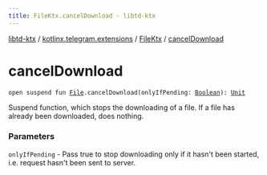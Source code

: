 ```yaml
---
title: FileKtx.cancelDownload - libtd-ktx
---
```


[libtd-ktx](../../index.html) / [kotlinx.telegram.extensions](../index.html) / [FileKtx](index.html) / [cancelDownload](./cancel-download.html)

# cancelDownload

`open suspend fun `[`File`](https://tdlibx.github.io/td/docs/org/drinkless/td/libcore/telegram/TdApi.File.html)`.cancelDownload(onlyIfPending: `[`Boolean`](https://kotlinlang.org/api/latest/jvm/stdlib/kotlin/-boolean/index.html)`): `[`Unit`](https://kotlinlang.org/api/latest/jvm/stdlib/kotlin/-unit/index.html)

Suspend function, which stops the downloading of a file. If a file has already been downloaded,
does nothing.

### Parameters

`onlyIfPending` - Pass true to stop downloading only if it hasn't been started, i.e. request
hasn't been sent to server.